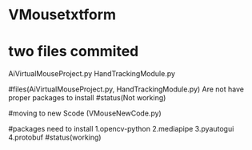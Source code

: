 # VMousetxtform
# two files commited
AiVirtualMouseProject.py
HandTrackingModule.py

#files(AiVirtualMouseProject.py, HandTrackingModule.py)
Are not have proper packages to install 
#status(Not working) 

#moving to new Scode (VMouseNewCode.py) 

#packages need to install
1.opencv-python
2.mediapipe
3.pyautogui
4.protobuf
#status(working)
